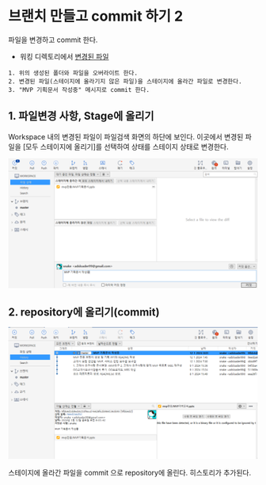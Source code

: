 # 브랜치 만들고 commit 하기 2 


파일을 변경하고 commit 한다.

- 워킹 디렉토리에서 [변경된 파일](commit_5_2.zip)

~~~
1. 위의 생성된 폴더와 파일을 오버라이트 한다.
2. 변경된 파일(스테이지에 올라기지 않은 파일)을 스테이지에 올라간 파일로 변경한다.
3. "MVP 기획문서 작성중" 메시지로 commit 한다. 
~~~

## 1. 파일변경 사항, Stage에 올리기

Workspace 내의 변경된 파일이 파일검색 화면의 하단에 보인다. 이곳에서 변경된 파일을 [모두 스테이지에 올리기]를 선택하여 상태를 스테이지 상태로 변경한다. 

![](images/commit_mvp_2_1.png)

## 2. repository에 올리기(commit)
![](images/commit_mvp_2_2.png)

스테이지에 올라간 파일을 commit 으로 repository에 올린다. 히스토리가 추가된다.

